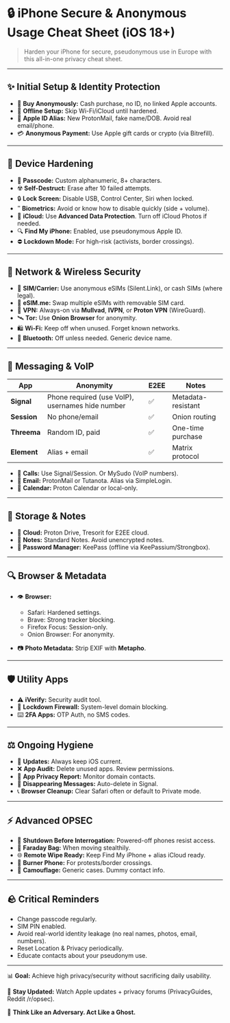 # 🔒 iPhone Secure & Anonymous Usage Cheat Sheet (iOS 18+)

> Harden your iPhone for secure, pseudonymous use in Europe with this all-in-one privacy cheat sheet.

---

## ✨ Initial Setup & Identity Protection

- 🌌 **Buy Anonymously:** Cash purchase, no ID, no linked Apple accounts.
- 🚫 **Offline Setup:** Skip Wi-Fi/iCloud until hardened.
- 🔐 **Apple ID Alias:** New ProtonMail, fake name/DOB. Avoid real email/phone.
- 💳 **Anonymous Payment:** Use Apple gift cards or crypto (via Bitrefill).

---

## 🔧 Device Hardening

- 🔑 **Passcode:** Custom alphanumeric, 8+ characters.
- ☢️ **Self-Destruct:** Erase after 10 failed attempts.
- 🔒 **Lock Screen:** Disable USB, Control Center, Siri when locked.
- 🙷 **Biometrics:** Avoid or know how to disable quickly (side + volume).
- 📁 **iCloud:** Use **Advanced Data Protection**. Turn off iCloud Photos if needed.
- 🔍 **Find My iPhone:** Enabled, use pseudonymous Apple ID.
- ⛔️ **Lockdown Mode:** For high-risk (activists, border crossings).

---

## 📝 Network & Wireless Security

- 📶 **SIM/Carrier:** Use anonymous eSIMs (Silent.Link), or cash SIMs (where legal).
- 📲 **eSIM.me:** Swap multiple eSIMs with removable SIM card.
- 📡 **VPN:** Always-on via **Mullvad**, **IVPN**, or **Proton VPN** (WireGuard).
- 🛰 **Tor:** Use **Onion Browser** for anonymity.
- 🛍️ **Wi-Fi:** Keep off when unused. Forget known networks.
- 🧳 **Bluetooth:** Off unless needed. Generic device name.

---

## 📲 Messaging & VoIP

| App | Anonymity | E2EE | Notes |
|-----|-----------|------|-------|
| **Signal** | Phone required (use VoIP), usernames hide number | ✅ | Metadata-resistant |
| **Session** | No phone/email | ✅ | Onion routing |
| **Threema** | Random ID, paid | ✅ | One-time purchase |
| **Element** | Alias + email | ✅ | Matrix protocol |

- 📢 **Calls:** Use Signal/Session. Or MySudo (VoIP numbers).
- 📧 **Email:** ProtonMail or Tutanota. Alias via SimpleLogin.
- 📅 **Calendar:** Proton Calendar or local-only.

---

## 💾 Storage & Notes

- 📂 **Cloud:** Proton Drive, Tresorit for E2EE cloud.
- 📃 **Notes:** Standard Notes. Avoid unencrypted notes.
- 🔐 **Password Manager:** KeePass (offline via KeePassium/Strongbox).

---

## 🔍 Browser & Metadata

- 👁️ **Browser:**
  - Safari: Hardened settings.
  - Brave: Strong tracker blocking.
  - Firefox Focus: Session-only.
  - Onion Browser: For anonymity.

- 📷 **Photo Metadata:** Strip EXIF with **Metapho**.

---

## 🛡️ Utility Apps

- ⚠️ **iVerify:** Security audit tool.
- 💪 **Lockdown Firewall:** System-level domain blocking.
- ⌨️ **2FA Apps:** OTP Auth, no SMS codes.

---

## ⚖️ Ongoing Hygiene

- 🔄 **Updates:** Always keep iOS current.
- ❌ **App Audit:** Delete unused apps. Review permissions.
- 🔀 **App Privacy Report:** Monitor domain contacts.
- 📅 **Disappearing Messages:** Auto-delete in Signal.
- 📞 **Browser Cleanup:** Clear Safari often or default to Private mode.

---

## ⚡ Advanced OPSEC

- 🚪 **Shutdown Before Interrogation:** Powered-off phones resist access.
- 🫠 **Faraday Bag:** When moving stealthily.
- 🌐 **Remote Wipe Ready:** Keep Find My iPhone + alias iCloud ready.
- 🤖 **Burner Phone:** For protests/border crossings.
- 📲 **Camouflage:** Generic cases. Dummy contact info.

---

## 🪨 Critical Reminders

- Change passcode regularly.
- SIM PIN enabled.
- Avoid real-world identity leakage (no real names, photos, email, numbers).
- Reset Location & Privacy periodically.
- Educate contacts about your pseudonym use.

---

📊 **Goal:** Achieve high privacy/security without sacrificing daily usability.

🔗 **Stay Updated:** Watch Apple updates + privacy forums (PrivacyGuides, Reddit /r/opsec).

🚀 **Think Like an Adversary. Act Like a Ghost.**

